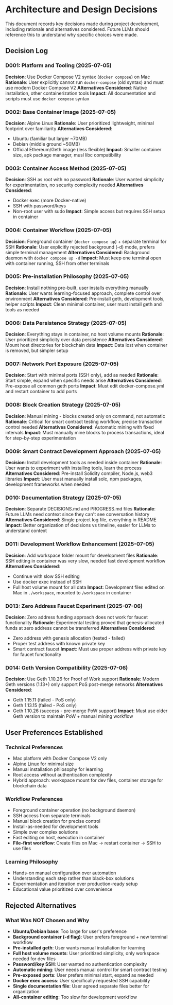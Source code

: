 # Architecture and Design Decisions

This document records key decisions made during project development, including rationale and alternatives considered. Future LLMs should reference this to understand why specific choices were made.

## Decision Log

### D001: Platform and Tooling (2025-07-05)
**Decision**: Use Docker Compose V2 syntax (`docker compose`) on Mac
**Rationale**: User explicitly cannot run `docker-compose` (old syntax) and must use modern Docker Compose V2
**Alternatives Considered**: Native installation, other containerization tools
**Impact**: All documentation and scripts must use `docker compose` syntax

### D002: Base Container Image (2025-07-05)
**Decision**: Alpine Linux
**Rationale**: User prioritized lightweight, minimal footprint over familiarity
**Alternatives Considered**: 
- Ubuntu (familiar but larger ~70MB)
- Debian (middle ground ~50MB) 
- Official Ethereum/Geth image (less flexible)
**Impact**: Smaller container size, apk package manager, musl libc compatibility

### D003: Container Access Method (2025-07-05)
**Decision**: SSH as root with no password
**Rationale**: User wanted simplicity for experimentation, no security complexity needed
**Alternatives Considered**: 
- Docker exec (more Docker-native)
- SSH with password/keys
- Non-root user with sudo
**Impact**: Simple access but requires SSH setup in container

### D004: Container Workflow (2025-07-05)
**Decision**: Foreground container (`docker compose up`) + separate terminal for SSH
**Rationale**: User explicitly rejected background (-d) mode, prefers simple terminal management
**Alternatives Considered**: Background daemon with `docker compose up -d`
**Impact**: Must keep one terminal open with container running, SSH from other terminals

### D005: Pre-installation Philosophy (2025-07-05)
**Decision**: Install nothing pre-built, user installs everything manually
**Rationale**: User wants learning-focused approach, complete control over environment
**Alternatives Considered**: Pre-install geth, development tools, helper scripts
**Impact**: Clean minimal container, user must install geth and tools as needed

### D006: Data Persistence Strategy (2025-07-05)
**Decision**: Everything stays in container, no host volume mounts
**Rationale**: User prioritized simplicity over data persistence
**Alternatives Considered**: Mount host directories for blockchain data
**Impact**: Data lost when container is removed, but simpler setup

### D007: Network Port Exposure (2025-07-05)
**Decision**: Start with minimal ports (SSH only), add as needed
**Rationale**: Start simple, expand when specific needs arise
**Alternatives Considered**: Pre-expose all common geth ports
**Impact**: Must edit docker-compose.yml and restart container to add ports

### D008: Block Creation Strategy (2025-07-05)
**Decision**: Manual mining - blocks created only on command, not automatic
**Rationale**: Critical for smart contract testing workflow, precise transaction control needed
**Alternatives Considered**: Automatic mining with fixed intervals
**Impact**: Must manually mine blocks to process transactions, ideal for step-by-step experimentation

### D009: Smart Contract Development Approach (2025-07-05)
**Decision**: Install development tools as needed inside container
**Rationale**: User wants to experiment with installing tools, learn the process
**Alternatives Considered**: Pre-install Solidity compiler, Node.js, web3 libraries
**Impact**: User must manually install solc, npm packages, development frameworks when needed

### D010: Documentation Strategy (2025-07-05)
**Decision**: Separate DECISIONS.md and PROGRESS.md files
**Rationale**: Future LLMs need context since they can't see conversation history
**Alternatives Considered**: Single project log file, everything in README
**Impact**: Better organization of decisions vs timeline, easier for LLMs to understand context

### D011: Development Workflow Enhancement (2025-07-05)
**Decision**: Add workspace folder mount for development files
**Rationale**: SSH editing in container was very slow, needed fast development workflow
**Alternatives Considered**: 
- Continue with slow SSH editing
- Use docker exec instead of SSH
- Full host volume mount for all data
**Impact**: Development files edited on Mac in `./workspace`, mounted to `/workspace` in container

### D013: Zero Address Faucet Experiment (2025-07-06)
**Decision**: Zero address funding approach does not work for faucet functionality
**Rationale**: Experimental testing proved that genesis-allocated funds at zero address cannot be transferred
**Alternatives Considered**: 
- Zero address with genesis allocation (tested - failed)
- Proper test address with known private key
- Smart contract faucet
**Impact**: Must use proper address with private key for faucet functionality

### D014: Geth Version Compatibility (2025-07-06)
**Decision**: Use Geth 1.10.26 for Proof of Work support
**Rationale**: Modern Geth versions (1.13+) only support PoS post-merge networks
**Alternatives Considered**: 
- Geth 1.15.11 (failed - PoS only)
- Geth 1.13.15 (failed - PoS only)
- Geth 1.10.26 (success - pre-merge PoW support)
**Impact**: Must use older Geth version to maintain PoW + manual mining workflow

## User Preferences Established

### Technical Preferences
- Mac platform with Docker Compose V2 only
- Alpine Linux for minimal size
- Manual installation philosophy for learning
- Root access without authentication complexity
- Hybrid approach: workspace mount for dev files, container storage for blockchain data

### Workflow Preferences  
- Foreground container operation (no background daemon)
- SSH access from separate terminals
- Manual block creation for precise control
- Install-as-needed for development tools
- Simple over complex solutions
- Fast editing on host, execution in container
- **File-first workflow**: Create files on Mac → restart container → SSH to use files

### Learning Philosophy
- Hands-on manual configuration over automation
- Understanding each step rather than black-box solutions
- Experimentation and iteration over production-ready setup
- Educational value prioritized over convenience

## Rejected Alternatives

### What Was NOT Chosen and Why
- **Ubuntu/Debian base**: Too large for user's preference
- **Background container (-d flag)**: User prefers foreground + new terminal workflow
- **Pre-installed geth**: User wants manual installation for learning
- **Full host volume mounts**: User prioritized simplicity, only workspace needed for dev files
- **Password/key SSH**: User wanted no authentication complexity
- **Automatic mining**: User needs manual control for smart contract testing
- **Pre-exposed ports**: User prefers minimal start, expand as needed
- **Docker exec access**: User specifically requested SSH capability
- **Single documentation file**: User agreed separate files better for organization
- **All-container editing**: Too slow for development workflow